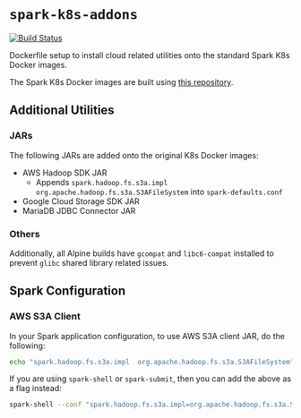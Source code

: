# `spark-k8s-addons`

[![Build Status](https://travis-ci.org/guangie88/spark-k8s-addons.svg?branch=master)](https://travis-ci.org/guangie88/spark-k8s-addons)

Dockerfile setup to install cloud related utilities onto the standard Spark K8s
Docker images.

The Spark K8s Docker images are built using
[this repository](https://github.com/guangie88/spark-k8s).

## Additional Utilities

### JARs

The following JARs are added onto the original K8s Docker images:

- AWS Hadoop SDK JAR
  - Appends `spark.hadoop.fs.s3a.impl org.apache.hadoop.fs.s3a.S3AFileSystem`
    into `spark-defaults.conf`
- Google Cloud Storage SDK JAR
- MariaDB JDBC Connector JAR

### Others

Additionally, all Alpine builds have `gcompat` and `libc6-compat` installed to
prevent `glibc` shared library related issues.

## Spark Configuration

### AWS S3A Client

In your Spark application configuration, to use AWS S3A client JAR, do the
following:

```bash
echo "spark.hadoop.fs.s3a.impl  org.apache.hadoop.fs.s3a.S3AFileSystem" >> ${SPARK_HOME}/conf/spark-defaults.conf; \
```

If you are using `spark-shell` or `spark-submit`, then you can add the above as
a flag instead:

```bash
spark-shell --conf "spark.hadoop.fs.s3a.impl=org.apache.hadoop.fs.s3a.S3AFileSystem"
```
